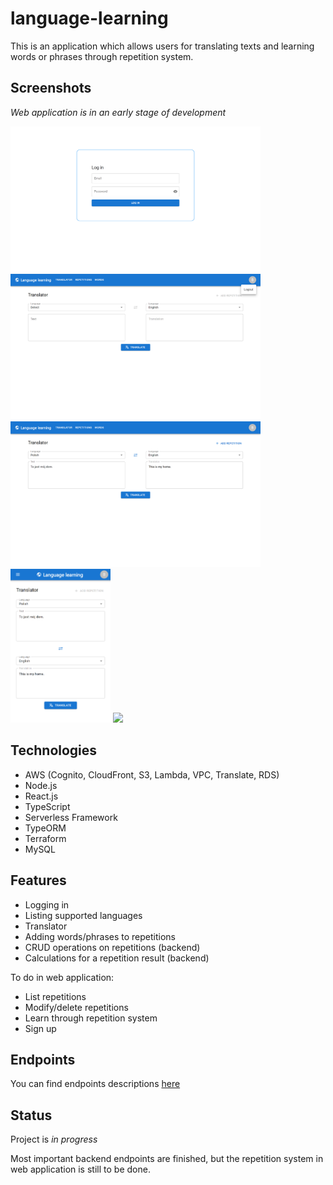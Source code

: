 # language-learning
This is an application which allows users for translating texts and learning words or phrases through repetition system.

## Screenshots
_Web application is in an early stage of development_

<img src="./web/img/1.png" width="400"> <img src="./web/img/5.png" width="400"> <img src="./web/img/6.png" width="400"> <img src="./web/img/7.png" width="160"> <img src="./img/8.png" width="400">

## Technologies
* AWS (Cognito, CloudFront, S3, Lambda, VPC, Translate, RDS)
* Node.js
* React.js
* TypeScript
* Serverless Framework
* TypeORM
* Terraform
* MySQL

## Features
* Logging in
* Listing supported languages
* Translator
* Adding words/phrases to repetitions
* CRUD operations on repetitions (backend)
* Calculations for a repetition result (backend)

To do in web application:
* List repetitions
* Modify/delete repetitions
* Learn through repetition system
* Sign up

## Endpoints
You can find endpoints descriptions [here](/api/README.md)

## Status
Project is _in progress_

Most important backend endpoints are finished, but the repetition system in web application is still to be done.
